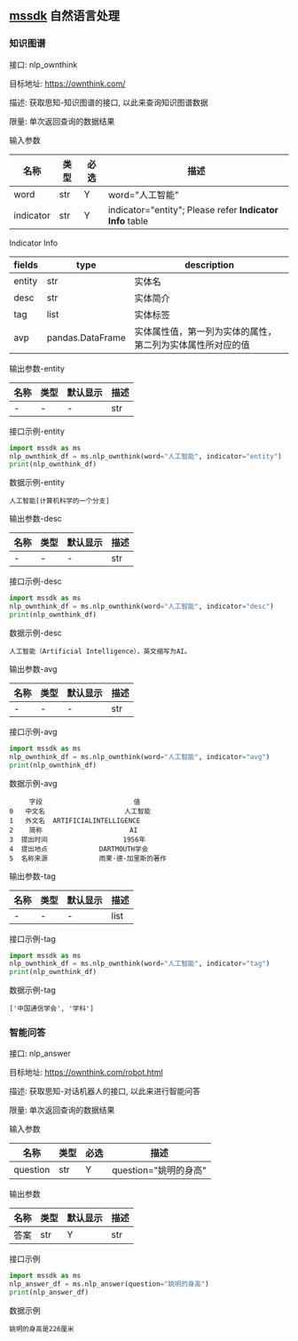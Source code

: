 ## [mssdk](https://github.com/akfamily/mssdk) 自然语言处理

### 知识图谱

接口: nlp_ownthink

目标地址: https://ownthink.com/

描述: 获取思知-知识图谱的接口, 以此来查询知识图谱数据

限量: 单次返回查询的数据结果

输入参数

| 名称   | 类型 | 必选 | 描述                                                                              |
| -------- | ---- | ---- | --- |
| word | str | Y | word="人工智能" |
| indicator | str | Y | indicator="entity"; Please refer **Indicator Info** table |

Indicator Info

|fields|type| description |
|---|---|---|
|entity| str |	实体名|
|desc  |	str |	实体简介|
|tag   | list |	实体标签|
|avp   |pandas.DataFrame |	实体属性值，第一列为实体的属性，第二列为实体属性所对应的值|

输出参数-entity

| 名称          | 类型 | 默认显示 | 描述           |
| --------------- | ----- | -------- | ---------------- |
| -      | -   | -| str   |

接口示例-entity

```python
import mssdk as ms
nlp_ownthink_df = ms.nlp_ownthink(word="人工智能", indicator="entity")
print(nlp_ownthink_df)
```

数据示例-entity

```
人工智能[计算机科学的一个分支]
```

输出参数-desc

| 名称          | 类型 | 默认显示 | 描述           |
| --------------- | ----- | -------- | ---------------- |
| -      | -   | -| str   |

接口示例-desc

```python
import mssdk as ms
nlp_ownthink_df = ms.nlp_ownthink(word="人工智能", indicator="desc")
print(nlp_ownthink_df)
```

数据示例-desc

```
人工智能（Artificial Intelligence），英文缩写为AI。
```

输出参数-avg

| 名称          | 类型 | 默认显示 | 描述           |
| --------------- | ----- | -------- | ---------------- |
| -      | -   | -| str   |

接口示例-avg

```python
import mssdk as ms
nlp_ownthink_df = ms.nlp_ownthink(word="人工智能", indicator="avg")
print(nlp_ownthink_df)
```

数据示例-avg

```
     字段                       值
0   中文名                    人工智能
1   外文名  ARTIFICIALINTELLIGENCE
2    简称                      AI
3  提出时间                   1956年
4  提出地点             DARTMOUTH学会
5  名称来源             雨果·德·加里斯的著作
```

输出参数-tag

| 名称          | 类型 | 默认显示 | 描述           |
| --------------- | ----- | -------- | ---------------- |
| -      | -   | -| list   |

接口示例-tag

```python
import mssdk as ms
nlp_ownthink_df = ms.nlp_ownthink(word="人工智能", indicator="tag")
print(nlp_ownthink_df)
```

数据示例-tag

```
['中国通信学会', '学科']
```

### 智能问答

接口: nlp_answer

目标地址: https://ownthink.com/robot.html

描述: 获取思知-对话机器人的接口, 以此来进行智能问答

限量: 单次返回查询的数据结果

输入参数

| 名称   | 类型 | 必选 | 描述                                                                              |
| -------- | ---- | ---- | --- |
| question | str | Y | question="姚明的身高" |

输出参数

| 名称          | 类型 | 默认显示 | 描述           |
| --------------- | ----- | -------- | ---------------- |
| 答案      | str   | Y| str   |

接口示例

```python
import mssdk as ms
nlp_answer_df = ms.nlp_answer(question="姚明的身高")
print(nlp_answer_df)
```

数据示例

```
姚明的身高是226厘米
```
